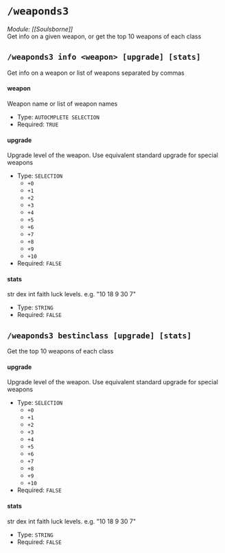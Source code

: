 # `/weaponds3`
*Module: [[Soulsborne]]*<br>
Get info on a given weapon, or get the top 10 weapons of each class
## `/weaponds3 info <weapon> [upgrade] [stats]`
Get info on a weapon or list of weapons separated by commas
#### weapon
Weapon name or list of weapon names
- Type: `AUTOCMPLETE SELECTION`
- Required: `TRUE`
#### upgrade
Upgrade level of the weapon. Use equivalent standard upgrade for special weapons
- Type: `SELECTION`
  - `+0`
  - `+1`
  - `+2`
  - `+3`
  - `+4`
  - `+5`
  - `+6`
  - `+7`
  - `+8`
  - `+9`
  - `+10`
- Required: `FALSE`
#### stats
str dex int faith luck levels. e.g. "10 18 9 30 7"
- Type: `STRING`
- Required: `FALSE`
## `/weaponds3 bestinclass [upgrade] [stats]`
Get the top 10 weapons of each class
#### upgrade
Upgrade level of the weapon. Use equivalent standard upgrade for special weapons
- Type: `SELECTION`
  - `+0`
  - `+1`
  - `+2`
  - `+3`
  - `+4`
  - `+5`
  - `+6`
  - `+7`
  - `+8`
  - `+9`
  - `+10`
- Required: `FALSE`
#### stats
str dex int faith luck levels. e.g. "10 18 9 30 7"
- Type: `STRING`
- Required: `FALSE`
